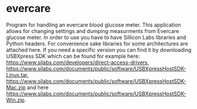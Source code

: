 # evercare
Program for handling an evercare blood glucose meter. This application allows for changing settings and dumping measurments from Evercare glucose meter. In order to use you have to have Sillicon Labs libraries and Python headers. For convenience sake libraries for some architectures are attached here. If you need a specific version you can find it by downloading USBXpress SDK which can be found for example here: https://www.silabs.com/developers/direct-access-drivers, https://www.silabs.com/documents/public/software/USBXpressHostSDK-Linux.tar, https://www.silabs.com/documents/public/software/USBXpressHostSDK-Mac.zip and here https://www.silabs.com/documents/public/software/USBXpressHostSDK-Win.zip.
